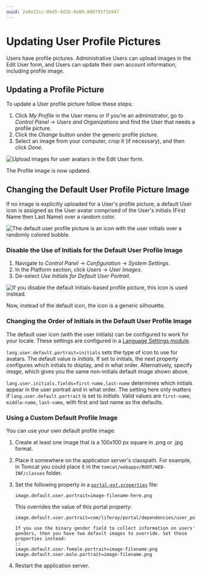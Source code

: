 ```yaml
---
uuid: 2a8e22cc-86d5-4d2b-8e80-8d8791f1b947
---
```

# Updating User Profile Pictures

Users have profile pictures. Administrative Users can upload images in the Edit User form, and Users can update their own account information, including profile image.

## Updating a Profile Picture

To update a User profile picture follow these steps:

1. Click *My Profile* in the User menu or if you're an administrator, go to *Control Panel* &rarr; *Users and Organizations* and find the User that needs a profile picture.
1. Click the *Change* button under the generic profile picture.
1. Select an image from your computer, crop it (if necessary), and then click *Done*.

![Upload images for user avatars in the Edit User form.](./updating-user-profile-pictures/images/01.png)

The Profile image is now updated.

## Changing the Default User Profile Picture Image

If no image is explicitly uploaded for a User's profile picture, a default User icon is assigned as the User avatar comprised of the User's initials (First Name then Last Name) over a random color.

![The default user profile picture is an icon with the user initials over a randomly colored bubble.](./updating-user-profile-pictures/images/02.png)

### Disable the Use of Initials for the Default User Profile Image

1. Navigate to *Control Panel* &rarr; *Configuration* &rarr; *System Settings*.
1. In the Platform section, click *Users* &rarr; *User Images*.
1. De-select *Use Initials for Default User Portrait*.

![If you disable the default initials-based profile picture, this icon is used instead.](./updating-user-profile-pictures/images/03.png)

Now, instead of the default icon, the icon is a generic silhouette.

### Changing the Order of Initials in the Default User Profile Image

The default user icon (with the user initials) can be configured to work for your locale. These settings are configured in a [Language Settings module](../../building-applications/core-frameworks/reference/localization/adding-a-language.md).

`lang.user.default.portrait=initials` sets the type of icon to use for avatars. The default value is *initials*. If set to initials, the next property configures which initials to display, and in what order. Alternatively, specify *image*, which gives you the same non-initials default image shown above.

`lang.user.initials.fields=first-name,last-name` determines which initials appear in the user portrait and in what order. The setting here only matters if `lang.user.default.portrait` is set to *initials*.  Valid values are `first-name`, `middle-name`, `last-name`, with first and last name as the defaults.

### Using a Custom Default Profile Image

You can use your own default profile image:

1. Create at least one image that is a 100x100 px square in .png or .jpg format.

1. Place it somewhere on the application server's classpath. For example, in Tomcat you could place it in the `tomcat/webapps/ROOT/WEB-INF/classes` folder.

1. Set the following property in a [`portal-ext.properties`](../../installation-and-upgrades/reference/portal-properties.md) file:

    ```properties
    image.default.user.portrait=image-filename-here.png
    ```

    This overrides the value of this portal property:

    ```properties
    image.default.user.portrait=com/liferay/portal/dependencies/user_portrait.png
    ```

    ```{tip}
    If you use the binary gender field to collect information on users' genders, then you have two default images to override. Set these properties instead:
    ::
    image.default.user.female.portrait=image-filename.png
    image.default.user.male.portrait=image-filename.png
    ```

1. Restart the application server.

<!-- ## Related Information

* link
* link -->
